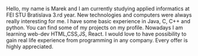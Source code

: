 Hello, my name is Marek and I am currently studying applied informatics at FEI STU Bratislava 3.rd year. 
New technologies and computers were always really interesting for me.
I have some basic experience in Java, C, C++ and python.
You can find some of my projects on my profile. Nowadays I am learning web-dev HTML,CSS,JS, React. I would love to have possibility 
to gain real life experience from programming  in any company. Every offer is highly appreciated.

